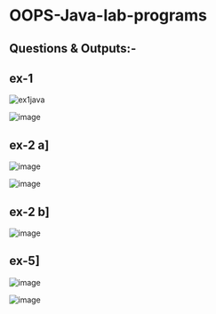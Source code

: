 # OOPS-Java-lab-programs

Questions & Outputs:-
-------------------
ex-1
---------
![ex1java](https://github.com/user-attachments/assets/0ef81775-b60a-4dcb-8abe-3a8fd272250c)


![image](https://github.com/user-attachments/assets/9e5d4bfd-77bf-468c-bf94-7a8d6484eefc)



ex-2 a]
------
![image](https://github.com/user-attachments/assets/c0e3f712-e03c-4be0-bdec-b9a685d712e2)


![image](https://github.com/user-attachments/assets/a66576ba-36ce-42ad-b6e0-450d8bf258ea)

ex-2 b]
-------
![image](https://github.com/user-attachments/assets/91517a3c-ca58-4dc1-b292-f97d3217f28a)


ex-5]
-----
![image](https://github.com/user-attachments/assets/1f0f068d-8bf9-4eb9-8dee-241f755337cc)


![image](https://github.com/user-attachments/assets/c9b553c5-ec16-4125-a02c-17d5712777d9)





